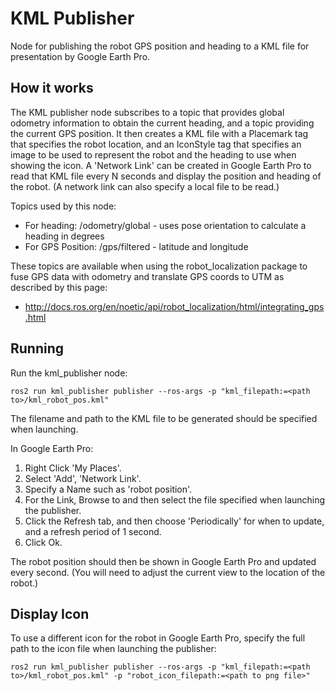 # KML Publisher

Node for publishing the robot GPS position and heading to a KML file for presentation by Google Earth Pro.

## How it works

The KML publisher node subscribes to a topic that provides global odometry information to obtain the current heading, and a topic providing the current GPS position.  It then creates a KML file with a Placemark tag that specifies the robot location, and an IconStyle tag that specifies an image to be used to represent the robot and the heading to use when showing the icon.  A 'Network Link' can be created in Google Earth Pro to read that KML file every N seconds and display the position and heading of the robot.  (A network link can also specify a local file to be read.)

Topics used by this node:

 * For heading: /odometry/global - uses pose orientation to calculate a heading in degrees
 * For GPS Position: /gps/filtered - latitude and longitude

These topics are available when using the robot_localization package to fuse GPS data with odometry and translate GPS coords to UTM as described by this page:
 * http://docs.ros.org/en/noetic/api/robot_localization/html/integrating_gps.html


## Running

Run the kml_publisher node:

```
ros2 run kml_publisher publisher --ros-args -p "kml_filepath:=<path to>/kml_robot_pos.kml"
```

The filename and path to the KML file to be generated should be specified when launching.

In Google Earth Pro:
1. Right Click 'My Places'.
2. Select 'Add', 'Network Link'.
3. Specify a Name such as 'robot position'.
4. For the Link, Browse to and then select the file specified when launching the publisher.
5. Click the Refresh tab, and then choose 'Periodically' for when to update, and a refresh period of 1 second.
6. Click Ok.

The robot position should then be shown in Google Earth Pro and updated every second.  (You will need to adjust the current view to the location of the robot.)

## Display Icon

To use a different icon for the robot in Google Earth Pro, specify the full path to the icon file when launching the publisher:

```
ros2 run kml_publisher publisher --ros-args -p "kml_filepath:=<path to>/kml_robot_pos.kml" -p "robot_icon_filepath:=<path to png file>"
```

